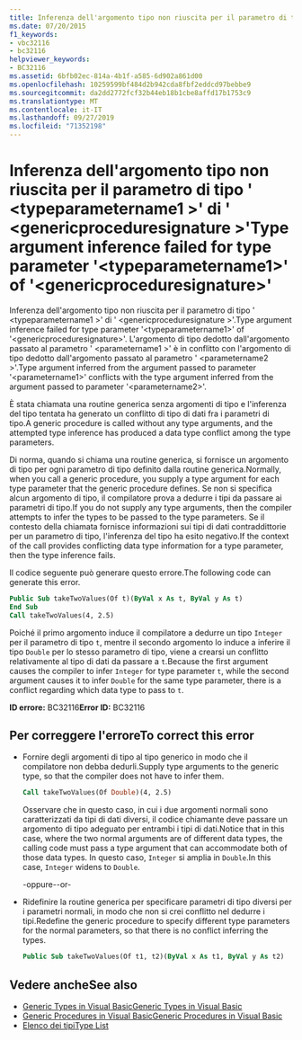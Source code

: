```yaml
---
title: Inferenza dell'argomento tipo non riuscita per il parametro di tipo ' <typeparametername1>' di ' <genericproceduresignature>'
ms.date: 07/20/2015
f1_keywords:
- vbc32116
- bc32116
helpviewer_keywords:
- BC32116
ms.assetid: 6bfb02ec-814a-4b1f-a585-6d902a861d00
ms.openlocfilehash: 10259599bf484d2b942cda8fbf2eddcd97bebbe9
ms.sourcegitcommit: da2dd2772fcf32b44eb18b1cbe8affd17b1753c9
ms.translationtype: MT
ms.contentlocale: it-IT
ms.lasthandoff: 09/27/2019
ms.locfileid: "71352198"
---
```

# <a name="type-argument-inference-failed-for-type-parameter-typeparametername1-of-genericproceduresignature"></a><span data-ttu-id="a95f0-102">Inferenza dell'argomento tipo non riuscita per il parametro di tipo ' \<typeparametername1 >' di ' \<genericproceduresignature >'</span><span class="sxs-lookup"><span data-stu-id="a95f0-102">Type argument inference failed for type parameter '\<typeparametername1>' of '\<genericproceduresignature>'</span></span>
<span data-ttu-id="a95f0-103">Inferenza dell'argomento tipo non riuscita per il parametro di tipo ' \<typeparametername1 >' di ' \<genericproceduresignature >'.</span><span class="sxs-lookup"><span data-stu-id="a95f0-103">Type argument inference failed for type parameter '\<typeparametername1>' of '\<genericproceduresignature>'.</span></span> <span data-ttu-id="a95f0-104">L'argomento di tipo dedotto dall'argomento passato al parametro ' \<parametername1 >' è in conflitto con l'argomento di tipo dedotto dall'argomento passato al parametro ' \<parametername2 >'.</span><span class="sxs-lookup"><span data-stu-id="a95f0-104">Type argument inferred from the argument passed to parameter '\<parametername1>' conflicts with the type argument inferred from the argument passed to parameter '\<parametername2>'.</span></span>  
  
 <span data-ttu-id="a95f0-105">È stata chiamata una routine generica senza argomenti di tipo e l'inferenza del tipo tentata ha generato un conflitto di tipo di dati fra i parametri di tipo.</span><span class="sxs-lookup"><span data-stu-id="a95f0-105">A generic procedure is called without any type arguments, and the attempted type inference has produced a data type conflict among the type parameters.</span></span>  
  
 <span data-ttu-id="a95f0-106">Di norma, quando si chiama una routine generica, si fornisce un argomento di tipo per ogni parametro di tipo definito dalla routine generica.</span><span class="sxs-lookup"><span data-stu-id="a95f0-106">Normally, when you call a generic procedure, you supply a type argument for each type parameter that the generic procedure defines.</span></span> <span data-ttu-id="a95f0-107">Se non si specifica alcun argomento di tipo, il compilatore prova a dedurre i tipi da passare ai parametri di tipo.</span><span class="sxs-lookup"><span data-stu-id="a95f0-107">If you do not supply any type arguments, then the compiler attempts to infer the types to be passed to the type parameters.</span></span> <span data-ttu-id="a95f0-108">Se il contesto della chiamata fornisce informazioni sui tipi di dati contraddittorie per un parametro di tipo, l'inferenza del tipo ha esito negativo.</span><span class="sxs-lookup"><span data-stu-id="a95f0-108">If the context of the call provides conflicting data type information for a type parameter, then the type inference fails.</span></span>  
  
 <span data-ttu-id="a95f0-109">Il codice seguente può generare questo errore.</span><span class="sxs-lookup"><span data-stu-id="a95f0-109">The following code can generate this error.</span></span>  
  
```vb  
Public Sub takeTwoValues(Of t)(ByVal x As t, ByVal y As t)  
End Sub  
Call takeTwoValues(4, 2.5)  
```  
  
 <span data-ttu-id="a95f0-110">Poiché il primo argomento induce il compilatore a dedurre un tipo `Integer` per il parametro di tipo `t`, mentre il secondo argomento lo induce a inferire il tipo `Double` per lo stesso parametro di tipo, viene a crearsi un conflitto relativamente al tipo di dati da passare a `t`.</span><span class="sxs-lookup"><span data-stu-id="a95f0-110">Because the first argument causes the compiler to infer `Integer` for type parameter `t`, while the second argument causes it to infer `Double` for the same type parameter, there is a conflict regarding which data type to pass to `t`.</span></span>  
  
 <span data-ttu-id="a95f0-111">**ID errore:** BC32116</span><span class="sxs-lookup"><span data-stu-id="a95f0-111">**Error ID:** BC32116</span></span>  
  
## <a name="to-correct-this-error"></a><span data-ttu-id="a95f0-112">Per correggere l'errore</span><span class="sxs-lookup"><span data-stu-id="a95f0-112">To correct this error</span></span>  
  
- <span data-ttu-id="a95f0-113">Fornire degli argomenti di tipo al tipo generico in modo che il compilatore non debba dedurli.</span><span class="sxs-lookup"><span data-stu-id="a95f0-113">Supply type arguments to the generic type, so that the compiler does not have to infer them.</span></span>  
  
    ```vb  
    Call takeTwoValues(Of Double)(4, 2.5)  
    ```  
  
     <span data-ttu-id="a95f0-114">Osservare che in questo caso, in cui i due argomenti normali sono caratterizzati da tipi di dati diversi, il codice chiamante deve passare un argomento di tipo adeguato per entrambi i tipi di dati.</span><span class="sxs-lookup"><span data-stu-id="a95f0-114">Notice that in this case, where the two normal arguments are of different data types, the calling code must pass a type argument that can accommodate both of those data types.</span></span> <span data-ttu-id="a95f0-115">In questo caso, `Integer` si amplia in `Double`.</span><span class="sxs-lookup"><span data-stu-id="a95f0-115">In this case, `Integer` widens to `Double`.</span></span>  
  
     <span data-ttu-id="a95f0-116">-oppure-</span><span class="sxs-lookup"><span data-stu-id="a95f0-116">-or-</span></span>  
  
- <span data-ttu-id="a95f0-117">Ridefinire la routine generica per specificare parametri di tipo diversi per i parametri normali, in modo che non si crei conflitto nel dedurre i tipi.</span><span class="sxs-lookup"><span data-stu-id="a95f0-117">Redefine the generic procedure to specify different type parameters for the normal parameters, so that there is no conflict inferring the types.</span></span>  
  
    ```vb  
    Public Sub takeTwoValues(Of t1, t2)(ByVal x As t1, ByVal y As t2)  
    ```  
  
## <a name="see-also"></a><span data-ttu-id="a95f0-118">Vedere anche</span><span class="sxs-lookup"><span data-stu-id="a95f0-118">See also</span></span>

- [<span data-ttu-id="a95f0-119">Generic Types in Visual Basic</span><span class="sxs-lookup"><span data-stu-id="a95f0-119">Generic Types in Visual Basic</span></span>](../../visual-basic/programming-guide/language-features/data-types/generic-types.md)
- [<span data-ttu-id="a95f0-120">Generic Procedures in Visual Basic</span><span class="sxs-lookup"><span data-stu-id="a95f0-120">Generic Procedures in Visual Basic</span></span>](../../visual-basic/programming-guide/language-features/data-types/generic-procedures.md)
- [<span data-ttu-id="a95f0-121">Elenco dei tipi</span><span class="sxs-lookup"><span data-stu-id="a95f0-121">Type List</span></span>](../../visual-basic/language-reference/statements/type-list.md)
